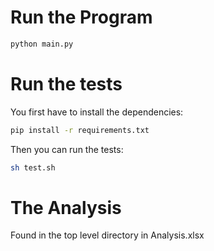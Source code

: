 # Run the Program

```bash
python main.py
```

# Run the tests
You first have to install the dependencies:
```bash
pip install -r requirements.txt
```

Then you can run the tests:
```bash
sh test.sh
```

# The Analysis
Found in the top level directory in Analysis.xlsx
